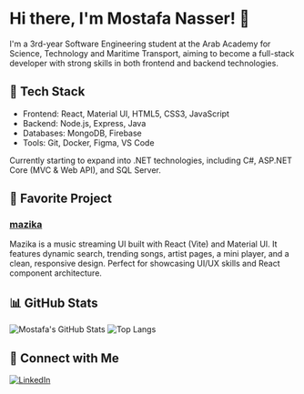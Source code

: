 # Hi there, I'm Mostafa Nasser! 👋

I'm a 3rd-year Software Engineering student at the Arab Academy for Science, Technology and Maritime Transport, aiming to become a full-stack developer with strong skills in both frontend and backend technologies.


## 🚀 Tech Stack
- Frontend: React, Material UI, HTML5, CSS3, JavaScript
- Backend: Node.js, Express, Java
- Databases: MongoDB, Firebase
- Tools: Git, Docker, Figma, VS Code

Currently starting to expand into .NET technologies, including C#, ASP.NET Core (MVC & Web API), and SQL Server.


## 🌟 Favorite Project

### [mazika](https://github.com/mostafanasser9/mazika)
Mazika is a music streaming UI built with React (Vite) and Material UI. It features dynamic search, trending songs, artist pages, a mini player, and a clean, responsive design. Perfect for showcasing UI/UX skills and React component architecture.

## 📊 GitHub Stats

![Mostafa's GitHub Stats](https://github-readme-stats.vercel.app/api?username=mostafanasser9&show_icons=true&theme=radical)
![Top Langs](https://github-readme-stats.vercel.app/api/top-langs/?username=mostafanasser9&layout=compact&theme=radical)

## 🔗 Connect with Me

[![LinkedIn](https://img.shields.io/badge/LinkedIn-blue?style=flat&logo=linkedin)](https://www.linkedin.com/in/mostafanasser04/)

<!--
**mostafanasser9/mostafanasser9** is a ✨ special ✨ repository because its README.md (this file) appears on your GitHub profile.
-->
